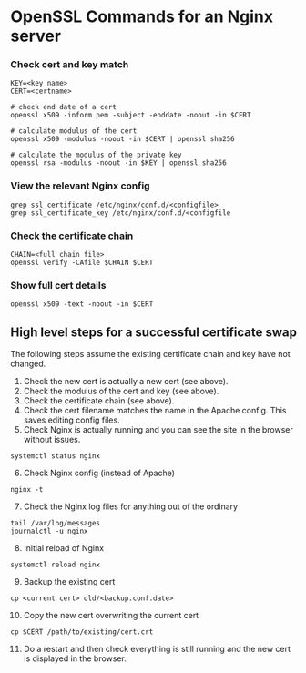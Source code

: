 
# OpenSSL Commands for an Nginx server


### Check cert and key match
```
KEY=<key name>
CERT=<certname>

# check end date of a cert
openssl x509 -inform pem -subject -enddate -noout -in $CERT

# calculate modulus of the cert
openssl x509 -modulus -noout -in $CERT | openssl sha256

# calculate the modulus of the private key
openssl rsa -modulus -noout -in $KEY | openssl sha256
```
### View the relevant Nginx config
```
grep ssl_certificate /etc/nginx/conf.d/<configfile>
grep ssl_certificate_key /etc/nginx/conf.d/<configfile
```

### Check the certificate chain
```
CHAIN=<full chain file>
openssl verify -CAfile $CHAIN $CERT
```

### Show full cert details
```
openssl x509 -text -noout -in $CERT
```

## High level steps for a successful certificate swap

The following steps assume the existing certificate chain and key have not changed.

1. Check the new cert is actually a new cert (see above).
2. Check the modulus of the cert and key (see above).
3. Check the certificate chain (see above).
4. Check the cert filename matches the name in the Apache config. This saves editing config files.
5. Check Nginx is actually running and you can see the site in the browser without issues.
```
systemctl status nginx
```
6. Check Nginx config (instead of Apache)
```
nginx -t
```
7. Check the Nginx log files for anything out of the ordinary
```
tail /var/log/messages
journalctl -u nginx
```
8. Initial reload of Nginx
```
systemctl reload nginx
```
9. Backup the existing cert
```
cp <current cert> old/<backup.conf.date>
```
10. Copy the new cert overwriting the current cert
```
cp $CERT /path/to/existing/cert.crt
```
11. Do a restart and then check everything is still running and the new cert is displayed in the browser.
